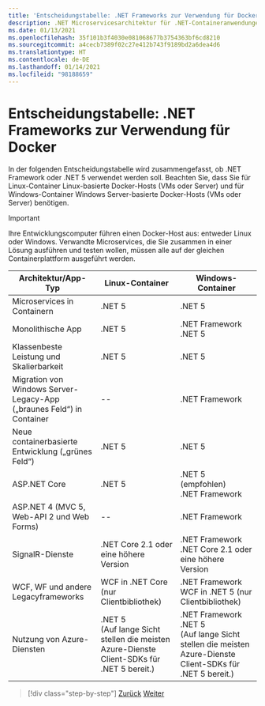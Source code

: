 ```yaml
---
title: 'Entscheidungstabelle: .NET Frameworks zur Verwendung für Docker'
description: .NET Microservicesarchitektur für .NET-Containeranwendungen | Entscheidungstabelle, .NET Frameworks zur Verwendung für Docker
ms.date: 01/13/2021
ms.openlocfilehash: 35f101b3f4030e081068677b3754363bf6cd8210
ms.sourcegitcommit: a4cecb7389f02c27e412b743f9189bd2a6dea4d6
ms.translationtype: HT
ms.contentlocale: de-DE
ms.lasthandoff: 01/14/2021
ms.locfileid: "98188659"
---
```

# <a name="decision-table-net-frameworks-to-use-for-docker"></a>Entscheidungstabelle: .NET Frameworks zur Verwendung für Docker

In der folgenden Entscheidungstabelle wird zusammengefasst, ob .NET Framework oder .NET 5 verwendet werden soll. Beachten Sie, dass Sie für Linux-Container Linux-basierte Docker-Hosts (VMs oder Server) und für Windows-Container Windows Server-basierte Docker-Hosts (VMs oder Server) benötigen.

> [!IMPORTANT]
> Ihre Entwicklungscomputer führen einen Docker-Host aus: entweder Linux oder Windows. Verwandte Microservices, die Sie zusammen in einer Lösung ausführen und testen wollen, müssen alle auf der gleichen Containerplattform ausgeführt werden.

| Architektur/App-Typ | Linux-Container | Windows-Container |
|-------------------------|------------------|--------------------|
| Microservices in Containern | .NET 5 | .NET 5 |
| Monolithische App | .NET 5 | .NET Framework <br/> .NET 5 |
| Klassenbeste Leistung und Skalierbarkeit | .NET 5 | .NET 5 |
| Migration von Windows Server-Legacy-App („braunes Feld“) in Container | -- | .NET Framework |
| Neue containerbasierte Entwicklung („grünes Feld“) | .NET 5 | .NET 5 |
| ASP.NET Core | .NET 5 | .NET 5 (empfohlen) <br/> .NET Framework |
| ASP.NET 4 (MVC 5, Web-API 2 und Web Forms) | -- | .NET Framework |
| SignalR-Dienste | .NET Core 2.1 oder eine höhere Version | .NET Framework <br/> .NET Core 2.1 oder eine höhere Version |
| WCF, WF und andere Legacyframeworks | WCF in .NET Core (nur Clientbibliothek) | .NET Framework <br/> WCF in .NET 5 (nur Clientbibliothek) |
| Nutzung von Azure-Diensten | .NET 5 <br/> (Auf lange Sicht stellen die meisten Azure-Dienste Client-SDKs für .NET 5 bereit.) | .NET Framework <br/> .NET 5 <br/> (Auf lange Sicht stellen die meisten Azure-Dienste Client-SDKs für .NET 5 bereit.) |

>[!div class="step-by-step"]
>[Zurück](net-framework-container-scenarios.md)
>[Weiter](net-container-os-targets.md)
